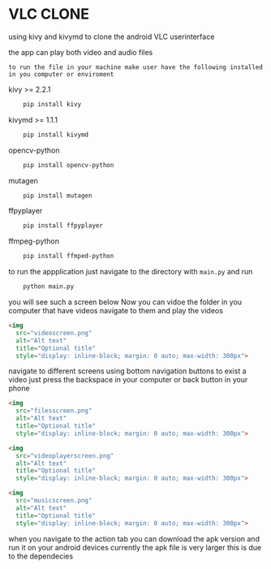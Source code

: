 # VLC CLONE

using kivy and kivymd to clone the android VLC userinterface

the app can play both video and audio files

`to run the file in your machine make user have the following installed in you computer or enviroment`

kivy >= 2.2.1 
```bash
    pip install kivy
```
kivymd >= 1.1.1
```bash
    pip install kivymd
```
opencv-python
```bash
    pip install opencv-python
```
mutagen
```bash
    pip install mutagen
```
ffpyplayer
```bash
    pip install ffpyplayer
```

ffmpeg-python

```bash
    pip install ffmped-python
```

to run the appplication just navigate to the directory with `main.py` and run

``` bash
    python main.py
```
you will see such a screen below
Now you can vidoe the folder in you computer that have videos navigate to them and play the videos


```html
<img
  src="videoscreen.png"
  alt="Alt text"
  title="Optional title"
  style="display: inline-block; margin: 0 auto; max-width: 300px">
```
navigate to different screens using bottom navigation buttons
to exist a video just press the backspace in your computer or back button in your phone
``` html
<img
  src="filesscreen.png"
  alt="Alt text"
  title="Optional title"
  style="display: inline-block; margin: 0 auto; max-width: 300px">
```
``` html
<img
  src="videoplayerscreen.png"
  alt="Alt text"
  title="Optional title"
  style="display: inline-block; margin: 0 auto; max-width: 300px">
```
``` html
<img
  src="musicscreen.png"
  alt="Alt text"
  title="Optional title"
  style="display: inline-block; margin: 0 auto; max-width: 300px">
```
when you navigate to the action tab you can download the apk version and run it on your android devices
currently the apk file is very larger this is due to the dependecies 

